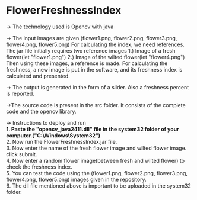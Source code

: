 # FlowerFreshnessIndex

-> The technology used is Opencv with java

-> The input images are given.(flower1.png, flower2.png, flower3.png, flower4.png, flower5.png)
      For calculating the index, we need references.
      The jar file initially requires two reference images
      1.) Image of a fresh flower(let "flower1.png")
      2.) Image of the wilted flower(let "flower4.png")
      Then using these images, a reference is made.
      For calculating the freshness, a new image is put in the software, and its freshness index is calculated and presented.
      
 -> The output is generated in the form of a slider. Also a freshness percent is reported.
 
 ->The source code is present in the src folder. It consists of the complete code and the opencv library.
 
 -> Instructions to deploy and run<br/>
     <b> 1. Paste the "opencv_java2411.dll" file in the system32 folder of your computer.("C:\Windows\System32")</b><br/>
      2. Now run the FlowerFreshnessIndex.jar file.<br/>
      3. Now enter the name of the fresh flower image and wilted flower image.<br/>
      click submit.<br/>
      4. Now enter a random flower image(between fresh and wilted flower) to check the freshness index.<br/>
      5. You can test the code using the (flower1.png, flower2.png, flower3.png, flower4.png, flower5.png) images given in the repository.<br/>
      6. The dll file mentioned above is important to be uploaded in the system32 folder.<br/>
